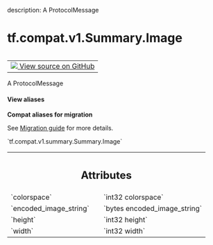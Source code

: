 description: A ProtocolMessage

<div itemscope itemtype="http://developers.google.com/ReferenceObject">
<meta itemprop="name" content="tf.compat.v1.Summary.Image" />
<meta itemprop="path" content="Stable" />
</div>

# tf.compat.v1.Summary.Image

<!-- Insert buttons and diff -->

<table class="tfo-notebook-buttons tfo-api nocontent" align="left">
<td>
  <a target="_blank" href="https://github.com/tensorflow/tensorflow/blob/r2.3/tensorflow/core/framework/summary.proto">
    <img src="https://www.tensorflow.org/images/GitHub-Mark-32px.png" />
    View source on GitHub
  </a>
</td>
</table>



A ProtocolMessage

<section class="expandable">
  <h4 class="showalways">View aliases</h4>
  <p>
<b>Compat aliases for migration</b>
<p>See
<a href="https://www.tensorflow.org/guide/migrate">Migration guide</a> for
more details.</p>
<p>`tf.compat.v1.summary.Summary.Image`</p>
</p>
</section>

<!-- Placeholder for "Used in" -->




<!-- Tabular view -->
 <table class="responsive fixed orange">
<colgroup><col width="214px"><col></colgroup>
<tr><th colspan="2"><h2 class="add-link">Attributes</h2></th></tr>

<tr>
<td>
`colorspace`
</td>
<td>
`int32 colorspace`
</td>
</tr><tr>
<td>
`encoded_image_string`
</td>
<td>
`bytes encoded_image_string`
</td>
</tr><tr>
<td>
`height`
</td>
<td>
`int32 height`
</td>
</tr><tr>
<td>
`width`
</td>
<td>
`int32 width`
</td>
</tr>
</table>



